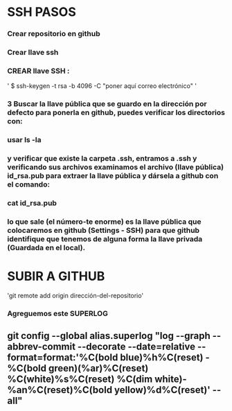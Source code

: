 [logo]: https://github.com/adam-p/markdown-here/raw/master/src/common/images/icon48.png "Logo Title Text 2" 
# SSH PASOS

### Crear repositorio en github
### Crear llave ssh

### CREAR llave SSH : 

' $ ssh-keygen -t rsa -b 4096 -C "poner aquí correo electrónico" '

### 3 Buscar la llave pública que se guardo en la dirección por defecto para ponerla en github, puedes verificar los directorios con:

### usar ls -la

### y verificar que existe la carpeta .ssh, entramos a .ssh y verificando sus archivos examinamos el archivo (llave pública) id_rsa.pub para extraer la llave pública y dársela a github con el comando:

### cat id_rsa.pub

### lo que sale (el número-te enorme) es la llave pública que colocaremos en github (Settings - SSH) para que github identifique que tenemos de alguna forma la llave privada (Guardada en el local).

# SUBIR A GITHUB

'git remote add origin dirección-del-repositorio'

### Agreguemos este SUPERLOG
## git config --global alias.superlog "log --graph --abbrev-commit --decorate --date=relative --format=format:'%C(bold blue)%h%C(reset) - %C(bold green)(%ar)%C(reset) %C(white)%s%C(reset) %C(dim white)- %an%C(reset)%C(bold yellow)%d%C(reset)' --all"
